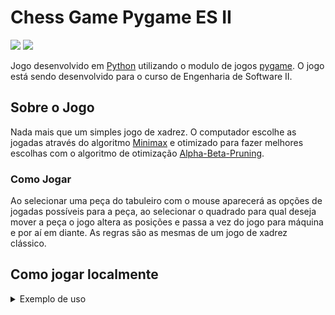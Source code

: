 # Chess Game Pygame ES II
[![](https://img.shields.io/badge/Python-v3.8.6-blue?logo=python)](https://www.python.org/)
[![](https://img.shields.io/badge/pygame-v2.0-yellow)](https://www.pygame.org/)

Jogo desenvolvido em [Python](https://www.python.org/) utilizando o modulo de jogos [pygame](https://www.pygame.org/). O jogo está sendo desenvolvido para o curso de Engenharia de Software II.

## Sobre o Jogo

Nada mais que um simples jogo de xadrez.
O computador escolhe as jogadas através do algoritmo [Minimax](https://pt.wikipedia.org/wiki/Minimax) e otimizado para fazer melhores escolhas com o algoritmo de otimização [Alpha-Beta-Pruning](https://en.wikipedia.org/wiki/Alpha%E2%80%93beta_pruning).

### Como Jogar

Ao selecionar uma peça do tabuleiro com o mouse aparecerá as opções de jogadas possíveis para a peça, ao selecionar o quadrado para qual deseja mover a peça o jogo altera as posições e passa a vez do jogo para máquina e por aí em diante. As regras são as mesmas de um jogo de xadrez clássico.

## Como jogar localmente

<details>
<summary>Exemplo de uso</summary>

**Clone e install**

```bash
git clone git@github.com:Zamp98/chessPygame.git
cd chessPygame
source venv/Scripts/activate
pip install pygame
```

**Iniciar jogo local**

```bash
python3 main.py
#ou
python main.py
```

## Como iniciar o Teste de Unidade

O teste de unidadde consiste em um teste de entrada e saida do jogo. todos os testes precisam retornar ok.

```bash
python3 -m unittest -v unitTestChess.Test
```